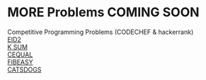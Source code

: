 # MORE Problems COMING SOON
Competitive Programming Problems (CODECHEF &amp; hackerrank)\
[EID2](https://www.codechef.com/problems/EID2)\
[K SUM](https://www.codechef.com/ALCM2019/problems/ALC002)\
[CEQUAL](https://www.codechef.com/problems/CEQUAL)\
[FIBEASY](https://www.codechef.com/SEPT19B/problems/FIBEASY)\
[CATSDOGS](https://www.codechef.com/problems/CATSDOGS)
